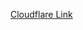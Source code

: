 [Cloudflare Link](https://dash.cloudflare.com/0ef7f922ce028e16c1a44d98c86511b0/workers/services/view/claim-db-worker/production/metrics)
